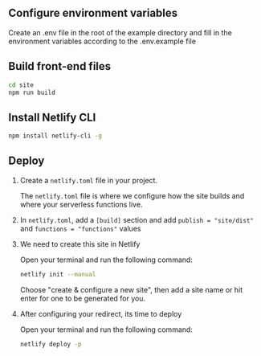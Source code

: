## Configure environment variables
Create an .env file in the root of the example directory and fill in the environment variables according to the .env.example file

## Build front-end files
```bash
cd site
npm run build
```

## Install Netlify CLI

```bash
npm install netlify-cli -g
```

## Deploy

1. Create a `netlify.toml` file in your project.

    The `netlify.toml` file is where we configure how the site builds and where your serverless functions live.

2. In `netlify.toml`, add a `[build]` section and add `publish = "site/dist"` and `functions = "functions"` values

3. We need to create this site in Netlify

    Open your terminal and run the following command:

    ```bash
    netlify init --manual
    ```

    Choose "create & configure a new site", then add a site name or hit enter for one to be generated for you.

4. After configuring your redirect, its time to deploy

    Open your terminal and run the following command:

    ```bash
    netlify deploy -p
    ```
